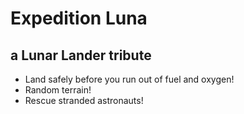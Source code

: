 # Expedition Luna

## a Lunar Lander tribute

-   Land safely before you run out of fuel and oxygen!
-   Random terrain!
-   Rescue stranded astronauts!
